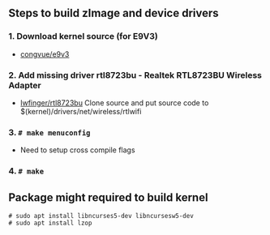 ## Steps to build zImage and device drivers

### 1. Download kernel source (for E9V3)
* [congvue/e9v3](https://github.com/congvue/e9v3)

### 2. Add missing driver rtl8723bu - Realtek RTL8723BU Wireless Adapter
* [lwfinger/rtl8723bu](https://github.com/lwfinger/rtl8723bu)
Clone source and put source code to $(kernel)/drivers/net/wireless/rtlwifi

### 3. `# make menuconfig`
  - Need to setup cross compile flags

### 4. `# make`



## Package might required to build kernel
```
# sudo apt install libncurses5-dev libncursesw5-dev
# sudo apt install lzop
```

